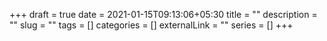 +++ 
draft = true
date = 2021-01-15T09:13:06+05:30
title = ""
description = ""
slug = "" 
tags = []
categories = []
externalLink = ""
series = []
+++
